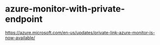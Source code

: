 # azure-monitor-with-private-endpoint

https://azure.microsoft.com/en-us/updates/private-link-azure-monitor-is-now-available/

